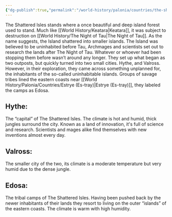 ```yaml
---
{"dg-publish":true,"permalink":"/world-history/palonia/countries/the-shattered-isles/"}
---
```



The Shattered Isles stands where a once beautiful and deep island forest used to stand. Much like [[World History/Keatara\|Keatara]], it was subject to destruction on [[World History/The Night of Tau\|The Night of Tau]]. As the name suggests, the Island shattered into smaller islands. The Island was believed to be uninhabited before Tau, Archmages and scientists set out to research the lands after The Night of Tau. Whatever or whoever had been stopping them before wasn’t around any longer. They set up what began as two outposts, but quickly turned into two small cities. Hythe, and Valross. However, in their exploration, they came across something unplanned for, the inhabitants of the so-called uninhabitable islands. Groups of savage tribes lined the eastern coasts near [[World History/Palonia/Countries/Estrye (Es-tray)\|Estrye (Es-tray)]], they labeled the camps as Edosa. 

  

## Hythe:

The “capital” of The Shattered Isles. The climate is hot and humid, thick jungles surround the city. Known as a land of innovation, it's full of science and research. Scientists and mages alike find themselves with new inventions almost every day.

  

## Valross:

The smaller city of the two, its climate is a moderate temperature but very humid due to the dense jungle. 

  

## Edosa:

The tribal camps of The Shattered Isles. Having been pushed back by the newer inhabitants of their lands they resort to living on the outer “islands” of the eastern coasts. The climate is warm with high humidity.


